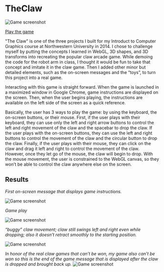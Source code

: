 # TheClaw
![Game screenshot](https://raw.github.com/amandabrand/TheClaw/master/images/logo.png)

[Play the game](https://amandabrand.github.io/TheClaw/)

"The Claw" is one of the three projects I built for my Introduct to Computer Graphics course at Northwestern University in 2014. I chose to challenge myself by putting the concepts I learned in WebGL, 3D shapes, and 3D transforms into recreating the popular claw arcade game. While demoing the code for the robot arm in class, I thought it would be fun to take that concept and imitate it in the claw game. Then I added other minor but detailed elements, such as the on-screen messages and the “toys”, to turn this project into a real game. 

Interacting with this game is straight forward. When the game is launched in a maximized window in Google Chrome, game instructions are displayed on the screen. Then, when the user begins playing, the instructions are available on the left side of the screen as a quick reference. 

Basically, the user has 3 ways to play the game: by using the keyboard, the on-screen buttons, or their mouse. First, if the user plays with their keyboard, they can use only the left and right arrow buttons to control the left and right movement of the claw and the spacebar to drop the claw. If the user plays with the on-screen buttons, they can use the left and right buttons to control the movement of the claw and the circular button to drop the claw. Finally, if the user plays with their mouse, they can click on the claw and drag it left and right to control the movement of the claw. However, once they let go of the mouse, the claw will begin to drop. With the mouse movement, the user is constrained to the WebGL canvas, so they won’t be able to control the claw anywhere else on the screen. 


## Results

_First on-screen message that displays game instructions._

![Game screenshot](https://raw.github.com/amandabrand/TheClaw/master/images/start_message.png)


_Game play_

![Game screenshot](https://raw.github.com/amandabrand/TheClaw/master/images/game_start.png)


_“buggy” claw movement; claw still swings left and right even while dropping; also it doesn’t retract smoothly to the starting position._

![Game screenshot](https://raw.github.com/amandabrand/TheClaw/master/images/game_play.png)

_In honor of the real claw games that can’t be won, my game also can’t be won so this is the end of the game message that is displayed after the claw is dropped and brought back up._
![Game screenshot](https://raw.github.com/amandabrand/TheClaw/master/images/game_play.png)